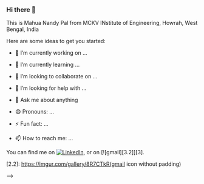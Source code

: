### Hi there 👋
This is Mahua Nandy Pal from MCKV INstitute of Engineering, Howrah, West Bengal, India


Here are some ideas to get you started:

- 🔭 I’m currently working on ...
- 🌱 I’m currently learning ...
- 👯 I’m looking to collaborate on ...
- 🤔 I’m looking for help with ...
- 💬 Ask me about anything

- 😄 Pronouns: ...
- ⚡ Fun fact: ...
- 📫 How to reach me: ...

 You can find me on [![LinkedIn][1.2]][1], or on [![gmail][3.2]][3].

<!-- Icons -->

[1.2]: https://raw.githubusercontent.com/MartinHeinz/MartinHeinz/master/linkedin-3-16.png (LinkedIn icon without padding)
[2.2]: https://imgur.com/gallery/8R7CTkR(gmail icon without padding)

<!-- Links to your social media accounts -->

[1]: https://www.linkedin.com/in/mahua-nandy-pal-6562726a/
[2]: https://mailto:mahua.nandy@gmail.com

-->
